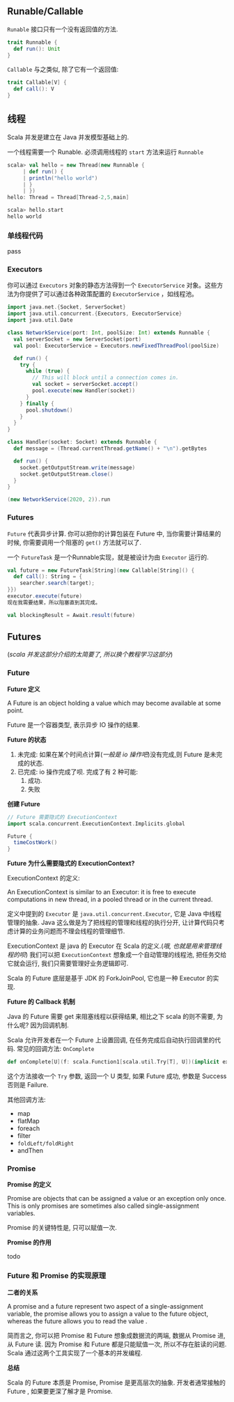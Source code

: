 ## Runable/Callable

`Runable` 接口只有一个没有返回值的方法.

```scala
trait Runnable {
  def run(): Unit
}
```

`Callable` 与之类似, 除了它有一个返回值:

```scala
trait Callable[V] {
  def call(): V
}
```

## 线程

Scala 并发是建立在 Java 并发模型基础上的.

一个线程需要一个 Runable. 必须调用线程的 `start` 方法来运行 `Runnable`

```scala
scala> val hello = new Thread(new Runnable {
     | def run() {
     | println("hello world")
     | }
     | })
hello: Thread = Thread[Thread-2,5,main]

scala> hello.start
hello world
```

### 单线程代码

pass

### Executors

你可以通过 `Executors` 对象的静态方法得到一个 `ExecutorService` 对象。这些方法为你提供了可以通过各种政策配置的 `ExecutorService` ，如线程池。

```scala
import java.net.{Socket, ServerSocket}
import java.util.concurrent.{Executors, ExecutorService}
import java.util.Date

class NetworkService(port: Int, poolSize: Int) extends Runnable {
  val serverSocket = new ServerSocket(port)
  val pool: ExecutorService = Executors.newFixedThreadPool(poolSize)

  def run() {
    try {
      while (true) {
        // This will block until a connection comes in.
        val socket = serverSocket.accept()
        pool.execute(new Handler(socket))
      }
    } finally {
      pool.shutdown()
    }
  }
}

class Handler(socket: Socket) extends Runnable {
  def message = (Thread.currentThread.getName() + "\n").getBytes

  def run() {
    socket.getOutputStream.write(message)
    socket.getOutputStream.close()
  }
}

(new NetworkService(2020, 2)).run
```

### Futures

`Future` 代表异步计算. 你可以把你的计算包装在 Future 中, 当你需要计算结果的时候, 你需要调用一个阻塞的 `get()` 方法就可以了.

一个 `FutureTask` 是一个Runnable实现，就是被设计为由 `Executor` 运行的.

```scala
val future = new FutureTask[String](new Callable[String]() {
  def call(): String = {
    searcher.search(target);
}})
executor.execute(future)
现在我需要结果，所以阻塞直到其完成。

val blockingResult = Await.result(future)
```

## Futures

(*scala 并发这部分介绍的太简要了, 所以换个教程学习这部分*)

### Future

**Future 定义**

A Future is an object holding a value which may become available at some point.

Future 是一个容器类型, 表示异步 IO 操作的结果.

**Future 的状态**

1. 未完成: 如果在某个时间点计算(*一般是 io 操作吧*)没有完成,则 Future 是未完成的状态.
2. 已完成: io 操作完成了呗. 完成了有 2 种可能:
   1. 成功.
   2. 失败

**创建 Future**

```scala
// Future 需要隐式的 ExecutionContext
import scala.concurrent.ExecutionContext.Implicits.global

Future {
  timeCostWork()
}
```

**Future 为什么需要隐式的 ExecutionContext?**

ExecutionContext 的定义:

An ExecutionContext is similar to an Executor: it is free to execute computations in new thread, in a pooled thread or in the current thread.

定义中提到的 `Executor` 是 `java.util.concurrent.Executor`,  它是 Java 中线程管理的抽象. Java 这么做是为了把线程的管理和线程的执行分开, 让计算代码只考虑计算的业务问题而不理会线程的管理细节. 

ExecutionContext 是 java 的 Executor 在 Scala 的定义.(*哦, 也就是用来管理线程的呗*) 我们可以把 `ExecutionContext` 想象成一个自动管理的线程池, 把任务交给它就会运行, 我们只需要管理好业务逻辑即可. 

Scala 的 Future 底层是基于 JDK 的 ForkJoinPool, 它也是一种 Executor 的实现.

**Future 的 Callback 机制**

Java 的 Future 需要 get 来阻塞线程以获得结果, 相比之下 scala 的则不需要, 为什么呢? 因为回调机制.

Scala 允许开发者在一个 Future 上设置回调, 在任务完成后自动执行回调里的代码. 常见的回调方法: `OnComplete`

```scala
def onComplete[U](f: scala.Function1[scala.util.Try[T], U])(implicit executor: scala.concurrent.ExecutionContext): scala.Unit
```

这个方法接收一个 `Try` 参数, 返回一个 U 类型, 如果 Future 成功, 参数是 Success 否则是 Failure.

其他回调方法:

+ map
+ flatMap
+ foreach
+ filter
+ `foldLeft/foldRight`
+ andThen

### Promise

**Promise 的定义**

Promise are objects that can be assigned  a value or an exception only once. This is only promises are sometimes also called single-assignment variables.

Promise 的关键特性是, 只可以赋值一次.

**Promise 的作用**

todo

### Future 和 Promise 的实现原理

**二者的关系**

A promise and a future represent two aspect of a single-assignment variable, the promise allows you to assign a value to the future object, whereas the future allows you to read the value .

简而言之, 你可以把 Promise 和 Future 想象成数据流的两端, 数据从 Promise 进, 从 Future 读. 因为 Promise 和 Future 都是只能赋值一次, 所以不存在脏读的问题. Scala 通过这两个工具实现了一个基本的并发编程.

**总结**

Scala 的 Future 本质是 Promise, Promise 是更高层次的抽象. 开发者通常接触的 Future , 如果要更深了解才是 Promise.





## 